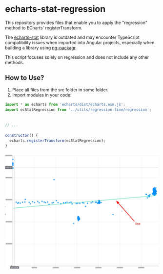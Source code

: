 # echarts-stat-regression

This repository provides files that enable you to apply the "regression" method to ECharts' registerTransform.

The [echarts-stat](https://github.com/ecomfe/echarts-stat) library is outdated and may encounter TypeScript compatibility issues when imported into Angular projects, especially when building a library using [ng-packagr](https://www.npmjs.com/package/ng-packagr).

This script focuses solely on regression and does not include any other methods.

## How to Use?

1. Place all files from the src folder in some folder.
2. Import modules in your code:

```javascript
import * as echarts from 'echarts/dist/echarts.esm.js';
import ecStatRegression from '../utils/regression-line/regression';


// ...

constructor() {
  echarts.registerTransform(ecStatRegression);
}
```

![Example](images/line-regression.jpg)
